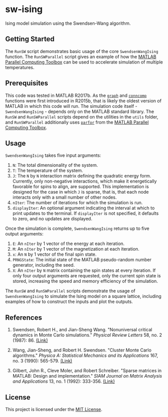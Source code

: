 # sw-ising
Ising model simulation using the Swendsen-Wang algorithm.

## Getting Started

The `RunSW` script demonstrates basic usage of the core `SwendsenWangIsing` function.
The `RunSWParallel` script gives an example of how the [MATLAB Parallel Computing Toolbox](https://www.mathworks.com/help/distcomp/) can be used to accelerate simulation of multiple temperatures.

## Prerequisites

This code was tested in MATLAB R2017b.
As the [`graph`](https://www.mathworks.com/help/matlab/ref/graph.html) and [`conncomp`](https://www.mathworks.com/help/matlab/ref/graph.conncomp.html) functions were first introduced in R2015b, that is likely the oldest version of MATLAB in which this code will run.
The simulation code itself - `SwendsenWangIsing` - depends only on the MATLAB standard library. The `RunSW` and `RunSWParallel` scripts depend on the utilities in the `utils` folder, and `RunSWParallel` additionally uses [`parfor`](https://www.mathworks.com/help/distcomp/parfor.html) from the [MATLAB Parallel Computing Toolbox](https://www.mathworks.com/help/distcomp/).

## Usage

`SwendsenWangIsing` takes five input arguments:
1. `N`: The total dimensionality of the system.
2. `T`: The temperature of the system.
3. `J`: The `N` by `N` interaction matrix defining the quadratic energy form. Currently, only non-negative interactions, which make it energetically favorable for spins to align, are supported. This implementation is designed for the case in which `J` is sparse, that is, that each node interacts only with a small number of other nodes.  
3. `nIter`: The number of iterations for which the simulation is run.
4. `displayIter`: An optional argument indicating the interval at which to print updates to the terminal. If `displayIter` is not specified, it defaults to zero, and no updates are displayed.

Once the simulation is complete, `SwendsenWangIsing` returns up to five output arguments:
1. `E`: An `nIter` by 1 vector of the energy at each iteration.
2. `M`: An `nIter` by 1 vector of the magnetization at each iteration.
3. `x`: An `N` by 1 vector of the final spin state.
4. `PRNGState`: The initial state of the MATLAB pseudo-random number generator, including the seed.
5. `X`: An `nIter` by `N` matrix containing the spin states at every iteration. If only four output arguments are requested, only the current spin state is stored, increasing the speed and memory efficiency of the simulation.

The `RunSW` and `RunSWParallel` scripts demonstrate the usage of `SwendsenWangIsing` to simulate the Ising model on a square lattice, including examples of how to construct the inputs and plot the outputs.

## References

1. Swendsen, Robert H., and Jian-Sheng Wang. "Nonuniversal critical dynamics in Monte Carlo simulations." _Physical Review Letters_ 58, no. 2 (1987): 86. [(Link)](https://journals.aps.org/prl/abstract/10.1103/PhysRevLett.58.86)

2. Wang, Jian-Sheng, and Robert H. Swendsen. "Cluster Monte Carlo algorithms." _Physica A: Statistical Mechanics and its Applications_ 167, no. 3 (1990): 565-579. [(Link)](https://www.sciencedirect.com/science/article/pii/037843719090275W)

3. Gilbert, John R., Cleve Moler, and Robert Schreiber. "Sparse matrices in MATLAB: Design and implementation." _SIAM Journal on Matrix Analysis and Applications_ 13, no. 1 (1992): 333-356. [(Link)](https://www.mathworks.com/help/pdf_doc/otherdocs/simax.pdf)


## License

This project is licensed under the [MIT License](LICENSE.txt).
